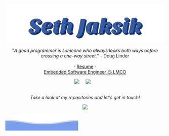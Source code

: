 <p align="center">
  <img src="https://raw.githubusercontent.com/Vitmont/Vitmont/main/seth-jaksik-blue-2.svg" />
</p>

<p align="center">
  "<em>A good programmer is someone who always looks both ways before crossing a one-way street.</em>" - Doug Linder
<br><br>
  · <a href="https://registry.jsonresume.org/Vitmont">Resume</a>
 · 
<br>
<a href="https://lockheedmartin.com/">Embedded Software Engineer @ LMCO</a>
<br>
 <p align="center">
   <a href="https://www.linkedin.com/in/seth-jaksik/"><img src="https://img.shields.io/badge/LinkedIn-0077B5?style=for-the-badge&logo=linkedin&logoColor=white" /></a>&nbsp;&nbsp;&nbsp;&nbsp
   <a href="https://leetcode.com/Vitmont/"><img src="https://img.shields.io/badge/-LeetCode-FFA116?style=for-the-badge&logo=LeetCode&logoColor=black" /></a>&nbsp;&nbsp;&nbsp;&nbsp;

<br>
<br>


<p align="center">
 <i>Take a look at my repositories and let's get in touch!</i>
<p  align="center">
<img src="https://visitor-badge.laobi.icu/badge?page_id=vitmont"/>       
</p>

</p>

![Seth Jaksik](https://raw.githubusercontent.com/Vitmont/Vitmont/main/bottom_header.svg)
<br>
</p>
